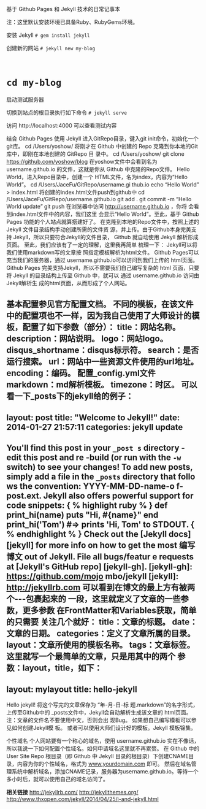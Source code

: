 基于 Github Pages 和 Jekyll 技术的日常记事本

注：这里默认安装环境已具备Ruby、RubyGems环境。

安装 Jekyll
<code># gem install jekyll</code>

创建新的网站
<code># jekyll new my-blog
# cd my-blog</code>

启动测试服务器

切换到站点的根目录执行如下命令
<code># jekyll serve</code>

访问 http://localhost:4000 可以查看测试内容

结合 Github Pages 使用 Jekyll
进入GitRepo目录，键入git init命令，初始化一个git库。
cd /Users/yoshow/
将刚才在 Github 中创建的 Repo 克隆到你本地的Git库中，即刚在本地创建的 GitRepo 目
录中。
cd /Users/yoshow/
git clone https://github.com/yoshow/blog
在yoshow文件中会看到名为 username.github.io 的文件，这就是你从 Github 中克隆的Repo文件。
Hello World，进入Repo目录中，创建一个
HTML文件，名为index，内容为“Hello World”。
cd /Users/JaceFu/GitRepo/username.gi
thub.io
echo “Hello World” > index.html
将创建的index.html文件push到github中
cd /Users/JaceFu/GitRepo/username.github.io
git add .
git commit -m “Hello World update”
git push
在浏览器中访问
http://username.github.io ，你将
会看到index.html文件中的内容，我们这里
会显示“Hello World”。至此，基于 Github Pages 功能的个人站点就算搭建好了。
在克隆到本地的Repo文件中，按照上述的 Jekyll 文件目录结构手动创建所需的文件资
源，并上传。由于Github本身完美支持 Jekyll，所以只要符合Jekyll的文件目录，
Github 就自动使用 Jekyll 解析形成页面。
至此，我们应该有了一定的理解，这里我再简单
梳理一下：
Jekyll可以将我们使用markdown写的文章按
照指定模板解析为html文件。
Github Pages可以充当我们的服务器，通过
username.github.io可以访问到我们上传的
html页面。
Github Pages 完美支持Jekyll，所以不需要我们自己编写复杂的 html 页面，只要将 Jekyll 的目录结构上传至 Github 中，就可以
通过 username.github.io 访问由Jekyll解析生
成的html页面，从而形成了个人网站。

基本配置参见官方配置文档。 不同的模板，在该文件中的配置项也不一样，因为我自己使用了大师设计的模板，配置了如下参数（部分）：
title：网站名称。
description：网站说明。
logo：网站logo。
disqus_shortname：disqus标示符。
search：是否运行搜索。
url：网站中一些资源文件使用的url地址。
encoding：编码。
配置_config.yml文件
markdown：md解析模板。
timezone：时区。
可以看一下_posts下的jekyll给的例子：
---
layout: post
title: "Welcome to Jekyll!"
date: 2014-01-27 21:57:11
categories: jekyll update
---
You'll find this post in your `_post
s` directory - edit this post and re
-build (or run with the `-w` switch)
to see your changes!
To add new posts, simply add a file
in the `_posts` directory that follo
ws the convention: YYYY-MM-DD-name-o
f-post.ext.
Jekyll also offers powerful support
for code snippets:
{ % highlight ruby % }
def print_hi(name)
puts "Hi, #{name}"
end
print_hi('Tom')
#=> prints 'Hi, Tom' to STDOUT.
{ % endhighlight % }
Check out the [Jekyll docs][jekyll]
for more info on how to get the most
编写博文
out of Jekyll. File all bugs/featur
e requests at [Jekyll's GitHub repo]
[jekyll-gh].
[jekyll-gh]: https://github.com/mojo
mbo/jekyll
[jekyll]: http://jekyllrb.com
可以看到在博文的最上方有被两个---包裹起来的
一段，这里就定义了文章的一些参数，更多参数
在FrontMatter和Variables获取，简单的只需要
关注几个就好：
title：文章的标题。
date：文章的日期。
categories：定义了文章所属的目录。
layout：文章所使用的模板名称。
tags：文章标签。
这里就写一个最简单的文章，只是用其中的两个
参数：layout，title，如下：
---
layout: mylayout
title: hello-jekyll
---
Hello jekyll!
将这个写完的文章保存为 “年-月-日-标
题.markdown”的名字形式，上传至Github中的
_posts文件中，Jekyll会自动解析生成该文章的
html页面。
注：文章的文件名不要使用中文，否则会出
现Bug。
如果想自己编写模板可以参见如何创建Jekyll模
板。 或者可以使用大师们设计好的模板。Jekyll
模板锦集。

个性域名
个人网站要有一个称心的域名，使用 username.github.io 实在不像话，所以我说一下如何配置个性域名。如何申请域名这里就不再累赘。
在 Github 中的 User Site Repo 根目录（即 Github 中 Jekyll 目录的根目录）下创建CNAME目录，内容为你的个性域名，格式为 www.yourdomain.com 即可。
然后在域名管理系统中解析域名，添加CNAME记录，服务器为username.github.io。等待一个多小时后，就可以使用自己的域名访问了。

**相关链接**
http://jekyllrb.com/
http://jekyllthemes.org/
http://www.thxopen.com/jekyll/2014/04/25/i-and-jekyll.html
